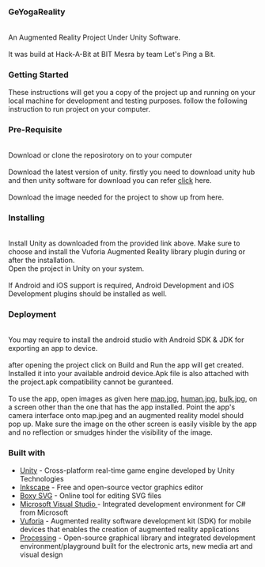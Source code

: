 ### GeYogaReality

<br>An Augmented Reality Project Under Unity Software.</br>
<br>It was build at Hack-A-Bit at BIT Mesra by team Let's Ping a Bit.</br>

### Getting Started

These instructions will get you a copy of the project up and running on your local machine for development and testing purposes. 
follow the following instruction to run project on your computer.

### Pre-Requisite
<br>Download or clone the reposirotory on to your computer</br>
<br>Download the latest version of unity. firstly you need to download unity hub and then unity software for download you can refer <a href="https://unity3d.com/get-unity/download/archive">click</a> here.</br>
<br>Download the image needed for the project to show up from here.</br>

### Installing

<br>Install Unity as downloaded from the provided link above. Make sure to choose and install the Vuforia Augmented Reality library plugin during or after the installation.</r>
<br>Open the project in Unity on your system.</br>
<br>If Android and iOS support is required, Android Development and iOS Development plugins should be installed as well.</br>

### Deployment
<br> You may require to install the android studio with Android SDK & JDK for exporting an app to device. </br>
<br> after opening the project click on Build and Run the app will get created. Installed it into your available android device.Apk file is also attached with the project.apk compatibility cannot be guranteed. </br>
<br>To use the app, open images as given here <a href="https://github.com/hackabit19/Let-s-ping-a-bit/blob/master/map.jpg">map.jpg</a>, <a href="https://github.com/hackabit19/Let-s-ping-a-bit/blob/master/human.jpg">human.jpg</a>, <a href="https://github.com/hackabit19/Let-s-ping-a-bit/blob/master/Bullkminifullerence.jpg">bulk.jpg</a>, on a screen other than the one that has the app installed. Point the app's camera interface onto map.jpeg and an augmented reality model should pop up. Make sure the image on the other screen is easily visible by the app and no reflection or smudges hinder the visibility of the image.</br>

### Built with
<ul>
    <li><a href="https://unity.com/">Unity</a> - Cross-platform real-time game engine developed by Unity Technologies</li>
    <li><a href="https://inkscape.org/">Inkscape</a> - Free and open-source vector graphics editor</li>
    <li><a href="https://boxy-svg.com/">Boxy SVG</a> -  Online tool for editing SVG files</li>
    <li><a href="https://visualstudio.microsoft.com/">Microsoft Visual Studio </a> - Integrated development environment for C# from Microsoft</li>
    <li><a href="https://developer.vuforia.com/">Vuforia</a> - Augmented reality software development kit (SDK) for mobile devices that enables the creation of augmented reality applications</li>
   <li> <a href="https://processing.org/">Processing</a> - Open-source graphical library and integrated development environment/playground built for the electronic arts, new media art and visual design</li>
  </ul>
